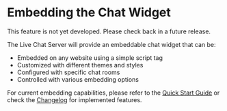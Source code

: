 # Embedding the Chat Widget

This feature is not yet developed. Please check back in a future release.

The Live Chat Server will provide an embeddable chat widget that can be:
- Embedded on any website using a simple script tag
- Customized with different themes and styles
- Configured with specific chat rooms
- Controlled with various embedding options

For current embedding capabilities, please refer to the [Quick Start Guide](Quick-Start-Guide.md) or check the [Changelog](Changelog.md) for implemented features.
